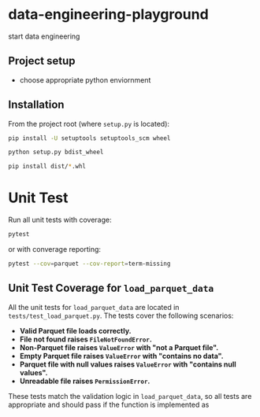 # data-engineering-playground

start data engineering

## Project setup

- choose appropriate python enviornment

## Installation

From the project root (where `setup.py` is located):

```sh
pip install -U setuptools setuptools_scm wheel
```

```sh
python setup.py bdist_wheel
```

```sh
pip install dist/*.whl
```

# Unit Test

Run all unit tests with coverage:

```sh
pytest
```

or with converage reporting:

```sh
pytest --cov=parquet --cov-report=term-missing
```

## Unit Test Coverage for `load_parquet_data`

All the unit tests for `load_parquet_data` are located in `tests/test_load_parquet.py`. The tests cover the following scenarios:

- **Valid Parquet file loads correctly.**
- **File not found raises `FileNotFoundError`.**
- **Non-Parquet file raises `ValueError` with "not a Parquet file".**
- **Empty Parquet file raises `ValueError` with "contains no data".**
- **Parquet file with null values raises `ValueError` with "contains null values".**
- **Unreadable file raises `PermissionError`.**

These tests match the validation logic in `load_parquet_data`, so all tests are appropriate and should pass if the function is implemented as
